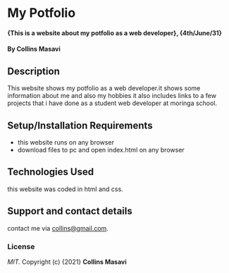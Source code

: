 # My Potfolio
#### {This is a website about my potfolio as a web developer}, {4th/June/31}
#### By **Collins Masavi**
## Description
This website shows my potfolio as a web developer.it shows some information about me and also my hobbies it also includes links to a few projects that i have done as a student web developer at moringa school. 
## Setup/Installation Requirements
* this website runs on any browser
* download files to pc and open index.html on any browser
## Technologies Used
this website was coded in html and css.
## Support and contact details
contact me via collins@gmail.com.
### License
*MIT.*
Copyright (c) {2021} **Collins Masavi**
  
